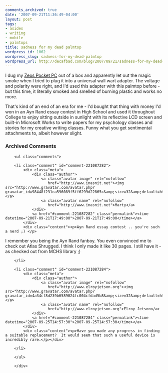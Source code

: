 ```yaml
---
comments_archived: true
date: '2007-09-21T11:36:49-04:00'
layout: post
tags:
- asides
- writing
- mobile
- palmtops
title: sadness for my dead palmtop
wordpress_id: 1062
wordpress_slug: sadness-for-my-dead-palmtop
wordpress_url: http://decafbad.com/blog/2007/09/21/sadness-for-my-dead-palmtop
---
```

I dug my <a href="http://en.wikipedia.org/wiki/Zeos">Zeos Pocket PC</a> out of a box and apparently let out the magic smoke when I tried to plug it into a universal wall wart adapter.  The voltage and polarity were right, and I'd used this adapter with this palmtop before - but this time, it literally smoked and smelled of burning plastic and works no more.  

That's kind of an end of an era for me - I'd bought that thing with money I'd won in an Ayn Rand essay contest in High School and used it throughout College to enjoy sitting outside in sunlight with its reflective LCD screen and built-in Microsoft Works to write papers for my psychology classes and stories for my creative writing classes.  Funny what you get sentimental attachments to, albeit however slight.

<div id="comments" class="comments archived-comments">
            <h3>Archived Comments</h3>
            
        <ul class="comments">
            
        <li class="comment" id="comment-221087282">
            <div class="meta">
                <div class="author">
                    <a class="avatar image" rel="nofollow" 
                       href="http://www.inasnit.net"><img src="http://www.gravatar.com/avatar.php?gravatar_id=98448f231ca596089f5ff6299d22865c&amp;size=32&amp;default=http://mediacdn.disqus.com/1320279820/images/noavatar32.png"/></a>
                    <a class="avatar name" rel="nofollow" 
                       href="http://www.inasnit.net">Marty</a>
                </div>
                <a href="#comment-221087282" class="permalink"><time datetime="2007-09-21T17:49:00">2007-09-21T17:49:00</time></a>
            </div>
            <div class="content"><p>Ayn Rand essay contest .. you're such a nerd ;) </p>

<p>I remember you being the Ayn Rand fanboy.  You even convinced me to check out Atlas Shrugged.  I think I only made it like 30 pages.  I still have it - as checked out from MCHS library ;)</p></div>
            
        </li>
    
        <li class="comment" id="comment-221087284">
            <div class="meta">
                <div class="author">
                    <a class="avatar image" rel="nofollow" 
                       href="http://www.elroyjetson.org"><img src="http://www.gravatar.com/avatar.php?gravatar_id=4a34cf8d239b6589024fc004cfdad5b8&amp;size=32&amp;default=http://mediacdn.disqus.com/1320279820/images/noavatar32.png"/></a>
                    <a class="avatar name" rel="nofollow" 
                       href="http://www.elroyjetson.org">Elroy Jetson</a>
                </div>
                <a href="#comment-221087284" class="permalink"><time datetime="2007-09-25T14:57:30">2007-09-25T14:57:30</time></a>
            </div>
            <div class="content"><p>Have you made any progress in finding a suitable replacement?  It would seem that such a useful device is incredibly rare.</p></div>
            
        </li>
    
        </ul>
    
        </div>
    